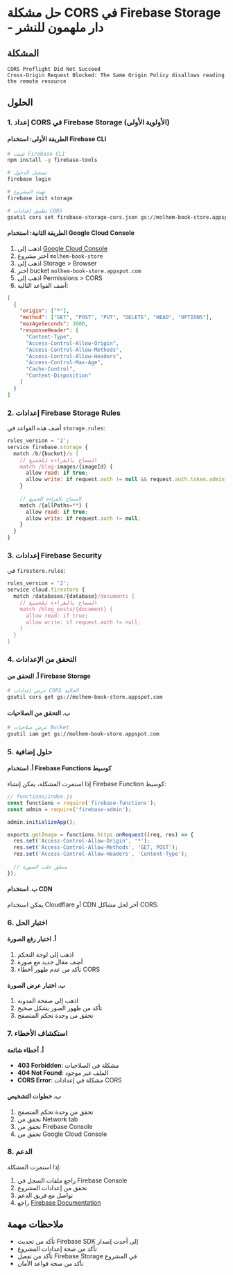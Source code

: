 # حل مشكلة CORS في Firebase Storage - دار ملهمون للنشر

## المشكلة
```
CORS Preflight Did Not Succeed
Cross-Origin Request Blocked: The Same Origin Policy disallows reading the remote resource
```

## الحلول

### 1. إعداد CORS في Firebase Storage (الأولوية الأولى)

#### الطريقة الأولى: استخدام Firebase CLI
```bash
# تثبيت Firebase CLI
npm install -g firebase-tools

# تسجيل الدخول
firebase login

# تهيئة المشروع
firebase init storage

# تطبيق إعدادات CORS
gsutil cors set firebase-storage-cors.json gs://molhem-book-store.appspot.com
```

#### الطريقة الثانية: استخدام Google Cloud Console
1. اذهب إلى [Google Cloud Console](https://console.cloud.google.com/)
2. اختر مشروع `molhem-book-store`
3. اذهب إلى Storage > Browser
4. اختر bucket `molhem-book-store.appspot.com`
5. اذهب إلى Permissions > CORS
6. أضف القواعد التالية:

```json
[
  {
    "origin": ["*"],
    "method": ["GET", "POST", "PUT", "DELETE", "HEAD", "OPTIONS"],
    "maxAgeSeconds": 3600,
    "responseHeader": [
      "Content-Type",
      "Access-Control-Allow-Origin",
      "Access-Control-Allow-Methods",
      "Access-Control-Allow-Headers",
      "Access-Control-Max-Age",
      "Cache-Control",
      "Content-Disposition"
    ]
  }
]
```

### 2. إعدادات Firebase Storage Rules

أضف هذه القواعد في `storage.rules`:

```javascript
rules_version = '2';
service firebase.storage {
  match /b/{bucket}/o {
    // السماح بالقراءة للجميع
    match /blog-images/{imageId} {
      allow read: if true;
      allow write: if request.auth != null && request.auth.token.admin == true;
    }
    
    // السماح بالقراءة للجميع
    match /{allPaths=**} {
      allow read: if true;
      allow write: if request.auth != null;
    }
  }
}
```

### 3. إعدادات Firebase Security

في `firestore.rules`:

```javascript
rules_version = '2';
service cloud.firestore {
  match /databases/{database}/documents {
    // السماح بالقراءة للجميع
    match /blog_posts/{document} {
      allow read: if true;
      allow write: if request.auth != null;
    }
  }
}
```

### 4. التحقق من الإعدادات

#### أ. التحقق من Firebase Storage
```bash
# عرض إعدادات CORS الحالية
gsutil cors get gs://molhem-book-store.appspot.com
```

#### ب. التحقق من الصلاحيات
```bash
# عرض صلاحيات Bucket
gsutil iam get gs://molhem-book-store.appspot.com
```

### 5. حلول إضافية

#### أ. استخدام Firebase Functions كوسيط
إذا استمرت المشكلة، يمكن إنشاء Firebase Function كوسيط:

```javascript
// functions/index.js
const functions = require('firebase-functions');
const admin = require('firebase-admin');

admin.initializeApp();

exports.getImage = functions.https.onRequest((req, res) => {
  res.set('Access-Control-Allow-Origin', '*');
  res.set('Access-Control-Allow-Methods', 'GET, POST');
  res.set('Access-Control-Allow-Headers', 'Content-Type');
  
  // منطق جلب الصورة
});
```

#### ب. استخدام CDN
يمكن استخدام Cloudflare أو CDN آخر لحل مشاكل CORS.

### 6. اختبار الحل

#### أ. اختبار رفع الصورة
1. اذهب إلى لوحة التحكم
2. أضف مقال جديد مع صورة
3. تأكد من عدم ظهور أخطاء CORS

#### ب. اختبار عرض الصورة
1. اذهب إلى صفحة المدونة
2. تأكد من ظهور الصور بشكل صحيح
3. تحقق من وحدة تحكم المتصفح

### 7. استكشاف الأخطاء

#### أ. أخطاء شائعة
- **403 Forbidden**: مشكلة في الصلاحيات
- **404 Not Found**: الملف غير موجود
- **CORS Error**: مشكلة في إعدادات CORS

#### ب. خطوات التشخيص
1. تحقق من وحدة تحكم المتصفح
2. تحقق من Network tab
3. تحقق من Firebase Console
4. تحقق من Google Cloud Console

### 8. الدعم

إذا استمرت المشكلة:
1. راجع ملفات السجل في Firebase Console
2. تحقق من إعدادات المشروع
3. تواصل مع فريق الدعم
4. راجع [Firebase Documentation](https://firebase.google.com/docs/storage)

## ملاحظات مهمة

- تأكد من تحديث Firebase SDK إلى أحدث إصدار
- تأكد من صحة إعدادات المشروع
- تأكد من تفعيل Firebase Storage في المشروع
- تأكد من صحة قواعد الأمان























